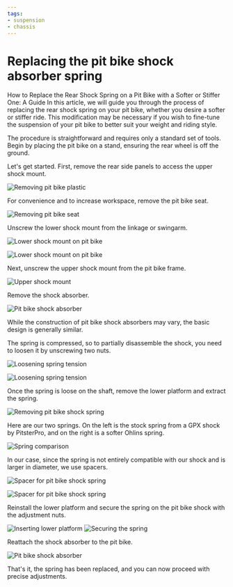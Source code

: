 ```yaml
---
tags:
- suspension
- chassis
---
```


# Replacing the pit bike shock absorber spring

How to Replace the Rear Shock Spring on a Pit Bike with a Softer or Stiffer One: A Guide In this article, we will guide you through the process of replacing the rear shock spring on your pit bike, whether you desire a softer or stiffer ride. This modification may be necessary if you wish to fine-tune the suspension of your pit bike to better suit your weight and riding style.

The procedure is straightforward and requires only a standard set of tools. Begin by placing the pit bike on a stand, ensuring the rear wheel is off the ground.

Let's get started. First, remove the rear side panels to access the upper shock mount.

![Removing pit bike plastic](../../../static/img/5d30b0.jpg "Removing pit bike plastic")

For convenience and to increase workspace, remove the pit bike seat.

![Removing pit bike seat](../../../static/img/4fb714.jpg "Removing pit bike seat")

Unscrew the lower shock mount from the linkage or swingarm.

![Lower shock mount on pit bike](../../../static/img/5e1c38.jpg "Lower shock mount on pit bike")

![Lower shock mount on pit bike](../../../static/img/4ced21.jpg "Lower shock mount on pit bike")

Next, unscrew the upper shock mount from the pit bike frame.

![Upper shock mount](../../../static/img/30c63e.jpg "Upper shock mount")

Remove the shock absorber.

![Pit bike shock absorber](../../../static/img/bf3933.jpg "Pit bike shock absorber")

While the construction of pit bike shock absorbers may vary, the basic design is generally similar.

The spring is compressed, so to partially disassemble the shock, you need to loosen it by unscrewing two nuts.

![Loosening spring tension](../../../static/img/afa92b.jpg "Loosening spring tension")

![Loosening spring tension](../../../static/img/4c09e8.jpg "Loosening spring tension")

Once the spring is loose on the shaft, remove the lower platform and extract the spring.

![Removing pit bike shock spring](../../../static/img/544aab.jpg "Removing pit bike shock spring")

Here are our two springs. On the left is the stock spring from a GPX shock by PitsterPro, and on the right is a softer Ohlins spring.

![Spring comparison](../../../static/img/faf7e6.jpg "Spring comparison")

In our case, since the spring is not entirely compatible with our shock and is larger in diameter, we use spacers.

![Spacer for pit bike shock spring](../../../static/img/a82a14.jpg "Spacer for pit bike shock spring")

![Spacer for pit bike shock spring](../../../static/img/885dae.jpg "Spacer for pit bike shock spring")

Reinstall the lower platform and secure the spring on the pit bike shock with the adjustment nuts. 

![Inserting lower platform](../../../static/img/729936.jpg "Inserting lower platform") ![Securing the spring](../../../static/img/df98d5.jpg "Securing the spring")

Reattach the shock absorber to the pit bike.

![Pit bike shock absorber](../../../static/img/7580a5.jpg "Pit bike shock absorber")

That's it, the spring has been replaced, and you can now proceed with precise adjustments.
